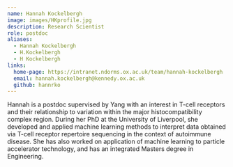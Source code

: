 ```yaml
---
name: Hannah Kockelbergh
image: images/HKprofile.jpg
description: Research Scientist
role: postdoc
aliases:
  - Hannah Kockelbergh
  - H.Kockelbergh
  - H Kockelbergh
links:
  home-page: https://intranet.ndorms.ox.ac.uk/team/hannah-kockelbergh
  email: hannah.kockelbergh@kennedy.ox.ac.uk
  github: hannrko
---
```

Hannah is a postdoc supervised by Yang with an interest in T-cell receptors and their relationship to variation within the major histocompatibility complex region. During her PhD at the University of Liverpool, she developed and applied machine learning methods to interpret data obtained via T-cell receptor repertoire sequencing in the context of autoimmune disease. She has also worked on application of machine learning to particle accelerator technology, and has an integrated Masters degree in Engineering.